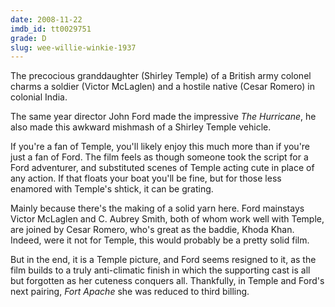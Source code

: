 ```yaml
---
date: 2008-11-22
imdb_id: tt0029751
grade: D
slug: wee-willie-winkie-1937
---
```


The precocious granddaughter (Shirley Temple) of a British army colonel charms a soldier (Victor McLaglen) and a hostile native (Cesar Romero) in colonial India.

The same year director John Ford made the impressive <span data-imdb-id="tt0029030">_The Hurricane_</span>, he also made this awkward mishmash of a Shirley Temple vehicle.

If you're a fan of Temple, you'll likely enjoy this much more than if you're just a fan of Ford. The film feels as though someone took the script for a Ford adventurer, and substituted scenes of Temple acting cute in place of any action. If that floats your boat you'll be fine, but for those less enamored with Temple's shtick, it can be grating.

Mainly because there's the making of a solid yarn here. Ford mainstays Victor McLaglen and C. Aubrey Smith, both of whom work well with Temple, are joined by Cesar Romero, who's great as the baddie, Khoda Khan. Indeed, were it not for Temple, this would probably be a pretty solid film.

But in the end, it is a Temple picture, and Ford seems resigned to it, as the film builds to a truly anti-climatic finish in which the supporting cast is all but forgotten as her cuteness conquers all. Thankfully, in Temple and Ford's next pairing, <span data-imdb-id="tt0040369">_Fort Apache_</span> she was reduced to third billing.
